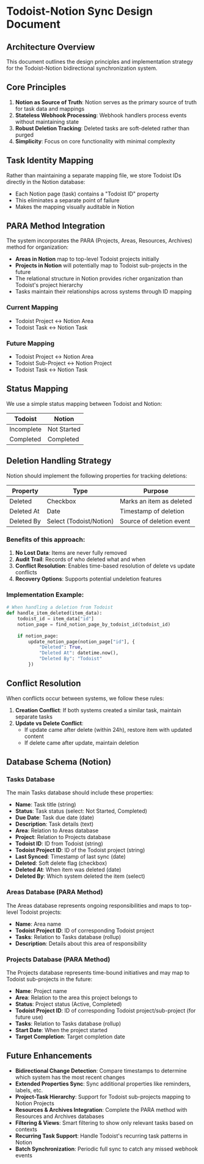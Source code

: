 # Todoist-Notion Sync Design Document

## Architecture Overview

This document outlines the design principles and implementation strategy for the Todoist-Notion bidirectional synchronization system.

## Core Principles

1. **Notion as Source of Truth**: Notion serves as the primary source of truth for task data and mappings
2. **Stateless Webhook Processing**: Webhook handlers process events without maintaining state
3. **Robust Deletion Tracking**: Deleted tasks are soft-deleted rather than purged
4. **Simplicity**: Focus on core functionality with minimal complexity

## Task Identity Mapping

Rather than maintaining a separate mapping file, we store Todoist IDs directly in the Notion database:

- Each Notion page (task) contains a "Todoist ID" property
- This eliminates a separate point of failure
- Makes the mapping visually auditable in Notion

## PARA Method Integration

The system incorporates the PARA (Projects, Areas, Resources, Archives) method for organization:

- **Areas in Notion** map to top-level Todoist projects initially
- **Projects in Notion** will potentially map to Todoist sub-projects in the future
- The relational structure in Notion provides richer organization than Todoist's project hierarchy
- Tasks maintain their relationships across systems through ID mapping

### Current Mapping
- Todoist Project ↔ Notion Area
- Todoist Task ↔ Notion Task

### Future Mapping
- Todoist Project ↔ Notion Area
- Todoist Sub-Project ↔ Notion Project
- Todoist Task ↔ Notion Task

## Status Mapping

We use a simple status mapping between Todoist and Notion:

| Todoist | Notion |
|---------|--------|
| Incomplete | Not Started |
| Completed | Completed |

## Deletion Handling Strategy

Notion should implement the following properties for tracking deletions:

| Property | Type | Purpose |
|----------|------|---------|
| Deleted | Checkbox | Marks an item as deleted |
| Deleted At | Date | Timestamp of deletion |
| Deleted By | Select (Todoist/Notion) | Source of deletion event |

### Benefits of this approach:

1. **No Lost Data**: Items are never fully removed
2. **Audit Trail**: Records of who deleted what and when
3. **Conflict Resolution**: Enables time-based resolution of delete vs update conflicts
4. **Recovery Options**: Supports potential undeletion features

### Implementation Example:

```python
# When handling a deletion from Todoist
def handle_item_deleted(item_data):
    todoist_id = item_data["id"]
    notion_page = find_notion_page_by_todoist_id(todoist_id)
    
    if notion_page:
        update_notion_page(notion_page["id"], {
            "Deleted": True,
            "Deleted At": datetime.now(),
            "Deleted By": "Todoist"
        })
```

## Conflict Resolution

When conflicts occur between systems, we follow these rules:

1. **Creation Conflict**: If both systems created a similar task, maintain separate tasks
2. **Update vs Delete Conflict**: 
   - If update came after delete (within 24h), restore item with updated content
   - If delete came after update, maintain deletion

## Database Schema (Notion)

### Tasks Database

The main Tasks database should include these properties:

- **Name**: Task title (string)
- **Status**: Task status (select: Not Started, Completed)
- **Due Date**: Task due date (date)
- **Description**: Task details (text)
- **Area**: Relation to Areas database
- **Project**: Relation to Projects database
- **Todoist ID**: ID from Todoist (string)
- **Todoist Project ID**: ID of the Todoist project (string)
- **Last Synced**: Timestamp of last sync (date)
- **Deleted**: Soft delete flag (checkbox)
- **Deleted At**: When item was deleted (date)
- **Deleted By**: Which system deleted the item (select)

### Areas Database (PARA Method)

The Areas database represents ongoing responsibilities and maps to top-level Todoist projects:

- **Name**: Area name
- **Todoist Project ID**: ID of corresponding Todoist project
- **Tasks**: Relation to Tasks database (rollup)
- **Description**: Details about this area of responsibility

### Projects Database (PARA Method)

The Projects database represents time-bound initiatives and may map to Todoist sub-projects in the future:

- **Name**: Project name
- **Area**: Relation to the area this project belongs to
- **Status**: Project status (Active, Completed)
- **Todoist Project ID**: ID of corresponding Todoist project/sub-project (for future use)
- **Tasks**: Relation to Tasks database (rollup)
- **Start Date**: When the project started
- **Target Completion**: Target completion date

## Future Enhancements

- **Bidirectional Change Detection**: Compare timestamps to determine which system has the most recent changes
- **Extended Properties Sync**: Sync additional properties like reminders, labels, etc.
- **Project-Task Hierarchy**: Support for Todoist sub-projects mapping to Notion Projects
- **Resources & Archives Integration**: Complete the PARA method with Resources and Archives databases
- **Filtering & Views**: Smart filtering to show only relevant tasks based on contexts
- **Recurring Task Support**: Handle Todoist's recurring task patterns in Notion
- **Batch Synchronization**: Periodic full sync to catch any missed webhook events